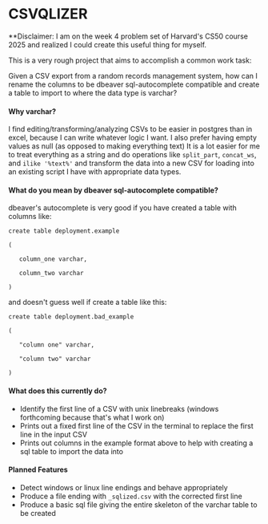 # CSVQLIZER

**Disclaimer: I am on the week 4 problem set of Harvard's CS50 course 2025 and realized I could create this useful thing for myself.

This is a very rough project that aims to accomplish a common work task:

Given a CSV export from a random records management system, how can I rename the columns to be dbeaver sql-autocomplete compatible and create a table to import to where the data type is varchar?

#### Why varchar?

I find editing/transforming/analyzing CSVs to be easier in postgres than in excel, because I can write whatever logic I want. I also prefer having empty values as null (as opposed to making everything text)
It is a lot easier for me to treat everything as a string and do operations like `split_part`, `concat_ws`, and `ilike '%text%'` and transform the data into a new CSV for loading into an existing script I have with appropriate data types.

#### What do you mean by dbeaver sql-autocomplete compatible?

dbeaver's autocomplete is very good if you have created a table with columns like:

`create table deployment.example`

`(`

`   column_one varchar,`

`   column_two varchar`

`)`

and doesn't guess well if create a table like this:

`create table deployment.bad_example`

`(`

`   "column one" varchar,`

`   "column two" varchar`

`)`

#### What does this currently do?
 - Identify the first line of a CSV with unix linebreaks (windows forthcoming because that's what I work on)
 - Prints out a fixed first line of the CSV in the terminal to replace the first line in the input CSV
 - Prints out columns in the example format above to help with creating a sql table to import the data into

#### Planned Features
 - Detect windows or linux line endings and behave appropriately
 - Produce a file ending with `_sqlized.csv` with the corrected first line
 - Produce a basic sql file giving the entire skeleton of the varchar table to be created
